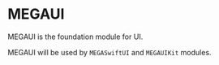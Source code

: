 # MEGAUI

MEGAUI is the foundation module for UI.

MEGAUI will be used by `MEGASwiftUI` and `MEGAUIKit` modules.
